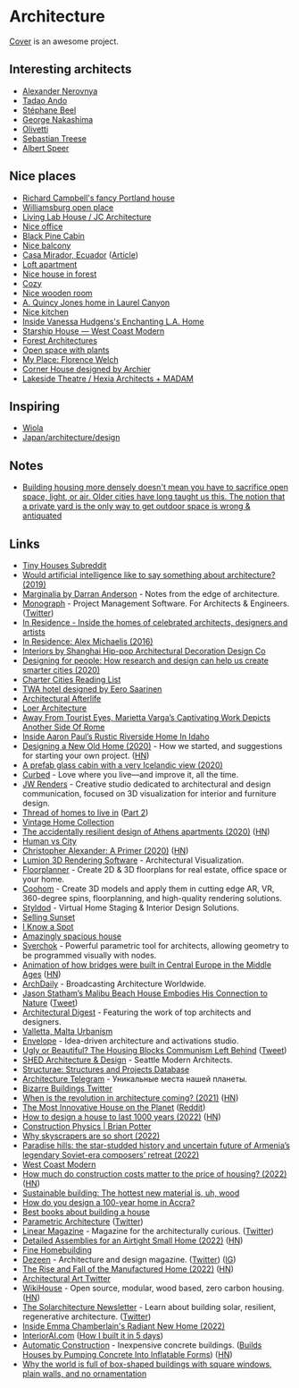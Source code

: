 # Architecture

[Cover](https://buildcover.com/) is an awesome project.

## Interesting architects

- [Alexander Nerovnya](https://www.instagram.com/alex_nerovnya/)
- [Tadao Ando](https://en.wikipedia.org/wiki/Tadao_Ando)
- [Stéphane Beel](http://www.stephanebeel.com/index.html)
- [George Nakashima](https://nakashimawoodworkers.com/)
- [Olivetti](https://twitter.com/danrubin/status/1365899422698270721)
- [Sebastian Treese](https://twitter.com/SCP_Hughes/status/1383028013156200448)
- [Albert Speer](https://nl.wikipedia.org/wiki/Albert_Speer)

## Nice places

- [Richard Campbell's fancy Portland house](https://twitter.com/yatirkaaren/status/1532424881358491650)
- [Williamsburg open place](https://twitter.com/madelinebilis/status/1327380099147165697)
- [Living Lab House / JC Architecture](https://www.archdaily.com/923076/living-lab-house-jc-architecture)
- [Nice office](https://twitter.com/alexhaobao/status/1388332873309061124)
- [Black Pine Cabin](https://www.shedbuilt.com/portfolio/black-pine-cabin/)
- [Nice balcony](https://twitter.com/aeduhm/status/1398740225954824196)
- [Casa Mirador, Ecuador](https://twitter.com/PottsJustin/status/1424418932618825738) ([Article](https://www.dezeen.com/2021/06/20/rama-estudio-casa-mirador-ecuador/))
- [Loft apartment](https://twitter.com/3dLooks/status/1431268673415749639)
- [Nice house in forest](https://twitter.com/nickcammarata/status/1437477973381292036)
- [Cozy](https://twitter.com/uchilka_nastya/status/1438252274111946767)
- [Nice wooden room](https://twitter.com/dimillian/status/1438159663925800965)
- [A. Quincy Jones home in Laurel Canyon](https://twitter.com/tylerwatamanuk/status/1445444405381320712)
- [Nice kitchen](https://twitter.com/kelseymwhelan/status/1447229740725661709)
- [Inside Vanessa Hudgens's Enchanting L.A. Home](https://www.youtube.com/watch?v=Axg27gwEqCE)
- [Starship House — West Coast Modern](https://www.westcoastmodern.ca/properties/starshiphouse)
- [Forest Architectures](https://twitter.com/jasonpatricksc/status/1495077120757809155)
- [Open space with plants](https://twitter.com/moothought/status/1523336575572086784)
- [My Place: Florence Welch](https://www.youtube.com/watch?v=WBPq9BcTIOs)
- [Corner House designed by Archier](https://twitter.com/ugmonk/status/1526208540674768898)
- [Lakeside Theatre / Hexia Architects + MADAM](https://www.archdaily.com/988443/lakeside-theatre-hexia-architects-plus-madam)

## Inspiring

- [Wiola](https://www.instagram.com/rapsodia_w/)
- [Japan/architecture/design](https://instagram.com/tomosasara)

## Notes

- [Building housing more densely doesn't mean you have to sacrifice open space, light, or air. Older cities have long taught us this. The notion that a private yard is the only way to get outdoor space is wrong & antiquated](https://twitter.com/Cobylefko/status/1514798732490915846)

## Links

- [Tiny Houses Subreddit](https://www.reddit.com/r/tinyhouses)
- [Would artificial intelligence like to say something about architecture? (2019)](https://archinect.com/news/article/150133371/would-artificial-intelligence-like-to-say-something-about-architecture)
- [Marginalia by Darran Anderson](https://www.patreon.com/oniropolis) - Notes from the edge of architecture.
- [Monograph](https://monograph.io/) - Project Management Software. For Architects & Engineers. ([Twitter](https://twitter.com/MonographHQ))
- [In Residence - Inside the homes of celebrated architects, designers and artists](https://www.youtube.com/playlist?list=PLuu-TPQ2CJp3DofoAWABBgTHoMvcADp7x)
- [In Residence: Alex Michaelis (2016)](https://www.youtube.com/watch?v=ziZ_tTvtk1k)
- [Interiors by Shanghai Hip-pop Architectural Decoration Design Co](http://www.hippop-sh.cn/)
- [Designing for people: How research and design can help us create smarter cities (2020)](https://marisamorby.com/designing-cities-for-people)
- [Charter Cities Reading List](https://www.chartercitiesinstitute.org/reading)
- [TWA hotel designed by Eero Saarinen](https://twitter.com/karrisaarinen/status/1216773664823300097)
- [Architectural Afterlife](https://architecturalafterlife.com/)
- [Loer Architecture](https://loerarchitecten.com/)
- [Away From Tourist Eyes, Marietta Varga’s Captivating Work Depicts Another Side Of Rome](https://www.ignant.com/2020/02/20/away-from-tourist-eyes-marietta-vargas-captivating-work-depicts-another-side-of-rome/)
- [Inside Aaron Paul’s Rustic Riverside Home In Idaho](https://www.youtube.com/watch?v=D-qQneOnJl0)
- [Designing a New Old Home (2020)](https://medium.com/@simon.sarris/designing-a-new-old-home-part-1-cf298b58ed41) - How we started, and suggestions for starting your own project. ([HN](https://news.ycombinator.com/item?id=23881363))
- [A prefab glass cabin with a very Icelandic view (2020)](https://www.curbed.com/2020/5/12/21255300/glass-cabins-iceland-retreat-ood-house)
- [Curbed](https://www.curbed.com/) - Love where you live—and improve it, all the time.
- [JW Renders](https://www.jwrenders.com/about) - Creative studio dedicated to architectural and design communication, focused on 3D visualization for interior and furniture design.
- [Thread of homes to live in](https://twitter.com/marty/status/1217874823898116096) ([Part 2](https://twitter.com/gonsanchezs/status/1265091312946118656))
- [Vintage Home Collection](https://vintagehomecollection.tumblr.com/)
- [The accidentally resilient design of Athens apartments (2020)](https://www.bloomberg.com/news/features/2020-07-15/the-design-history-of-athens-iconic-apartments) ([HN](https://news.ycombinator.com/item?id=23843813))
- [Human vs City](https://www.behance.net/gallery/80246913/HUMAN-vs-CITY-CHONGQING)
- [Christopher Alexander: A Primer (2020)](https://www.youtube.com/watch?v=XLsTZXT0FlM) ([HN](https://news.ycombinator.com/item?id=24033936))
- [Lumion 3D Rendering Software](https://lumion.com/) - Architectural Visualization.
- [Floorplanner](https://floorplanner.com/) - Create 2D & 3D floorplans for real estate, office space or your home.
- [Coohom](https://www.coohom.com/) - Create 3D models and apply them in cutting edge AR, VR, 360-degree spins, floorplanning, and high-quality rendering solutions.
- [Styldod](https://www.styldod.com/) - Virtual Home Staging & Interior Design Solutions.
- [Selling Sunset](https://iknowaspot.substack.com/p/-selling-sunset)
- [I Know a Spot](https://iknowaspot.substack.com/)
- [Amazingly spacious house](https://twitter.com/ariel_n/status/1261038889466130433)
- [Sverchok](https://github.com/nortikin/sverchok) - Powerful parametric tool for architects, allowing geometry to be programmed visually with nodes.
- [Animation of how bridges were built in Central Europe in the Middle Ages](https://www.youtube.com/watch?v=nJgD6gyi0Wk) ([HN](https://news.ycombinator.com/item?id=24798302))
- [ArchDaily](https://www.archdaily.com/) - Broadcasting Architecture Worldwide.
- [Jason Statham’s Malibu Beach House Embodies His Connection to Nature](https://www.architecturaldigest.com/story/jason-statham-malibu-house) ([Tweet](https://twitter.com/chexee/status/1366407294829748226))
- [Architectural Digest](https://www.architecturaldigest.com/) - Featuring the work of top architects and designers.
- [Valletta, Malta Urbanism](https://twitter.com/SCP_Hughes/status/1370413685798277134)
- [Envelope](https://envelopead.com/) - Idea-driven architecture and activations studio.
- [Ugly or Beautiful? The Housing Blocks Communism Left Behind](https://www.wired.com/story/communist-housing-blocks-gallery/) ([Tweet](https://twitter.com/WIRED/status/1378918910112727042))
- [SHED Architecture & Design](https://www.shedbuilt.com/) - Seattle Modern Architects.
- [Structurae: Structures and Projects Database](https://structurae.net/en/structures/)
- [Architecture Telegram](https://t.me/Architecture2021) - Уникальные места нашей планеты.
- [Bizarre Buildings Twitter](https://twitter.com/BizarreBuiIding)
- [When is the revolution in architecture coming? (2021)](https://www.currentaffairs.org/2021/04/when-is-the-revolution-in-architecture-coming) ([HN](https://news.ycombinator.com/item?id=29155987))
- [The Most Innovative House on the Planet](https://www.youtube.com/watch?v=LVNZbl8in_Q) ([Reddit](https://www.reddit.com/r/Automate/comments/rdbuea/its_finally_complete/))
- [How to design a house to last 1000 years (2022)](https://constructionphysics.substack.com/p/how-to-design-a-house-to-last-for) ([HN](https://news.ycombinator.com/item?id=29810334))
- [Construction Physics | Brian Potter](https://constructionphysics.substack.com/)
- [Why skyscrapers are so short (2022)](https://www.worksinprogress.co/issue/why-skyscrapers-are-so-short/)
- [Paradise hills: the star-studded history and uncertain future of Armenia’s legendary Soviet-era composers’ retreat (2022)](https://www.calvertjournal.com/features/show/13570/dilijan-soviet-armenia-composers-resort-dmitry-shostakovich-benjamin-britten-aram-khachaturyan)
- [West Coast Modern](https://www.westcoastmodern.ca/)
- [How much do construction costs matter to the price of housing? (2022)](https://constructionphysics.substack.com/p/how-much-do-construction-costs-matter?r=2ss8p) ([HN](https://news.ycombinator.com/item?id=30364098))
- [Sustainable building: The hottest new material is, uh, wood](https://www.vox.com/energy-and-environment/2020/1/15/21058051/climate-change-building-materials-mass-timber-cross-laminated-clt)
- [How do you design a 100-year home in Accra?](https://twitter.com/equartey/status/1484959390084042759)
- [Best books about building a house](https://twitter.com/ehn/status/1506494510528102401)
- [Parametric Architecture](https://parametric-architecture.com/link-in-bio/) ([Twitter](https://twitter.com/parametricarch))
- [Linear Magazine](https://linear-magazine.com/) - Magazine for the architecturally curious. ([Twitter](https://twitter.com/linear_magazine))
- [Detailed Assemblies for an Airtight Small Home (2022)](https://www.finehomebuilding.com/2022/04/19/detailed-assemblies-for-an-airtight-small-home) ([HN](https://news.ycombinator.com/item?id=31091851))
- [Fine Homebuilding](https://www.finehomebuilding.com/)
- [Dezeen](https://www.dezeen.com/) - Architecture and design magazine. ([Twitter](https://twitter.com/dezeen)) ([IG](https://www.instagram.com/dezeen/))
- [The Rise and Fall of the Manufactured Home (2022)](https://constructionphysics.substack.com/p/the-rise-and-fall-of-the-mobile-home) ([HN](https://news.ycombinator.com/item?id=32119828))
- [Architectural Art Twitter](https://twitter.com/4AAAAart)
- [WikiHouse](https://www.wikihouse.cc/) - Open source, modular, wood based, zero carbon housing. ([HN](https://news.ycombinator.com/item?id=32748592))
- [The Solarchitecture Newsletter](https://solarchitect.substack.com/) - Learn about building solar, resilient, regenerative architecture. ([Twitter](https://twitter.com/Solarchitects))
- [Inside Emma Chamberlain's Radiant New Home (2022)](https://www.youtube.com/watch?v=PqpCeiYycVM)
- [InteriorAI.com](https://interiorai.com/) ([How I built it in 5 days](https://twitter.com/levelsio/status/1577086792695975936))
- [Automatic Construction](https://automatic-construction.com/) - Inexpensive concrete buildings. ([Builds Houses by Pumping Concrete Into Inflatable Forms](https://singularityhub.com/2022/10/06/this-startup-builds-houses-by-pumping-concrete-into-inflatable-forms/)) ([HN](https://news.ycombinator.com/item?id=33117180))
- [Why the world is full of box-shaped buildings with square windows, plain walls, and no ornamentation](https://twitter.com/culturaltutor/status/1584935464590790656)
